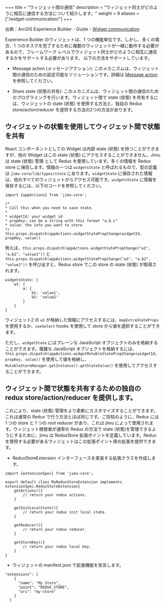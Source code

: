 +++
title = "ウィジェット間の通信"
description = "ウィジェット同士がどのように相互に通信する方法について紹介します。"
weight = 9
aliases = ["/widget-communication/"]
+++

出典：ArcGIS Experience Builder - Guide - [Widget communication](https://developers.arcgis.com/experience-builder/guide/widget-communication/)


Experience Builder のウィジェットは、1 つの機能単位です。しかし、多くの場合、1 つのタスクを完了するために複数のウィジェットが一緒に動作する必要があるので、フレームワーク レベルでウィジェット同士がどのように相互に通信するかをサポートする必要があります。
以下の方法をサポートしています。

- Message action (メッセージアクション): このメカニズムは、ウィジェット間の通信のための設定可能なソリューションです。詳細は [Message action](https://developers.arcgis.com/experience-builder/guide/message-action) を参照してください。

- Share state (状態の共有): このメカニズムは、ウィジェット間の通信のためのプログラミングを行います。ウィジェット間で state (状態) を共有するには、ウィジェットの state  (状態) を使用する方法と、独自の Redux store/action/reducer を提供する方法の2つの方法があります。

## ウィジェットの状態を使用してウィジェット間で状態を共有

React コンポーネントとしての Widget は内部 state (状態) を持つことができますが、他の Widget はこの state (状態) にアクセスすることができません。Jimu は state (状態) 管理 として Redux を使用しています。多くの情報を Redux store に保存します。情報の一つは `widgetsState` と呼ばれるもので、型の定義は `jimu-core/lib/types/state` にあります。`widgetState` に保存された情報は、他のすべてのウィジェットからアクセス可能です。`widgetsState` に情報を保存するには、以下のコードを参照してください。

```tsx
import {appActions} from 'jimu-core';

/*
* Call this when you need to save state.
*
* widgetId: your widget id
* propKey: can be a string with this format "a.b.c"
* value: the info you want to store
*/
this.props.dispatch(appActions.widgetStatePropChange(widgetId, propKey, value))
```

例えば、`this.props.dispatch(appActions.widgetStatePropChange("w1", "a.b1", "value1"))` と `this.props.dispatch(appActions.widgetStatePropChange("w1", "a.b2", "value2"))` を呼び出すと、Redux store でこの store の state (状態) が取得されます。

```tsx
widgetsState: {
    w1: {
        a: {
            b1: 'value1',
            b2: 'value2'
        }
    }
}
```

ウィジェット2 の `w1` が格納した情報にアクセスするには、`mapExtraStateProps` を使用するか、`useSelect` hooks を使用して store から値を選択することができます。

ただし、`widgetState` にはプレーンな JavaScript オブジェクトのみを格納することができます。複雑な JavaScript オブジェクトを格納するには、`this.props.dispatch(appActions.widgetMutableStatePropChange(widgetId, propKey, value))` を使用して値を格納し、`MutableStoreManager.getInstance().getStateValue()` を使用してアクセスすることができます。

## ウィジェット間で状態を共有するための独自の redux store/action/reducer を提供します。 
これにより、state (状態) 管理をより柔軟にカスタマイズすることができます。これは通常の Redux で行う方法とほぼ同じです。ご存知のように、Redux には 1 つの store と 1 つの root reducer があり、これは jimu によって使用されます。ウィジェット開発者が通常の Redux の方法で state (状態)を管理できるようにするために、jimu は ReduxStore 拡張ポイントを定義しています。Redux を使用する必要があるウィジェットはこの拡張ポイント用の拡張を提供できます。

- ReduxStoreExtension インターフェースを実装する拡張クラスを作成します。

```tsx
import {extensionSpec} from 'jimu-core';

export default class MyReduxStoreExtension implements extensionSpec.ReduxStoreExtension{
    getActions(){
        // return your redux actions.
    }

    getInitLocalState(){
        // return your redux init local state.
    }

    getReducer(){
        // return your redux reducer.
    }

    getStoreKey(){
        // return your redux local key.
    }
}
```

- ウィジェットの manifest.json で拡張機能を宣言します。

```tsx
"extensions": [
    {
      "name": "My Store",
      "point": "REDUX_STORE",
      "uri": "my-store"
    }
  ]
```